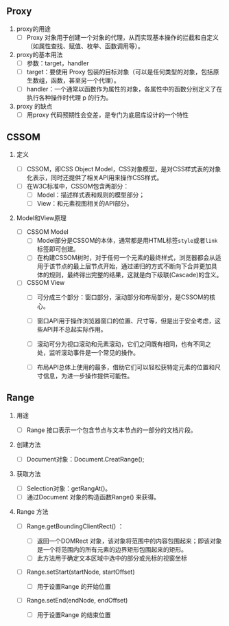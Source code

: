 ## Proxy 

1. proxy的用途
   - [ ] Proxy 对象用于创建一个对象的代理，从而实现基本操作的拦截和自定义（如属性查找、赋值、枚举、函数调用等）。
2. proxy的基本用法
   - [ ] 参数：target，handler
   - [ ] target：要使用 Proxy 包装的目标对象（可以是任何类型的对象，包括原生数组，函数，甚至另一个代理）。
   - [ ] handler：一个通常以函数作为属性的对象，各属性中的函数分别定义了在执行各种操作时代理 p 的行为。
3. proxy 的缺点
   - [ ] 用proxy 代码预期性会变差，是专门为底层库设计的一个特性

## CSSOM

1. 定义

   - [ ] CSSOM，即CSS Object Model，CSS对象模型，是对CSS样式表的对象化表示，同时还提供了相关API用来操作CSS样式。
   - [ ] 在W3C标准中，CSSOM包含两部分：
     - [ ] Model：描述样式表和规则的模型部分；
     - [ ] View：和元素视图相关的API部分。

2. Model和View原理

   - [ ] CSSOM Model
     - [ ] Model部分是CSSOM的本体，通常都是用HTML标签`style`或者`link`标签即可创建。
     - [ ] 在构建CSSOM树时，对于任何一个元素的最终样式，浏览器都会从适用于该节点的最上层节点开始，通过递归的方式不断向下合并更加具体的规则，最终得出完整的结果，这就是向下级联(Cascade)的含义。
   - [ ] CSSOM View
     - [ ] 可分成三个部分：窗口部分，滚动部分和布局部分，是CSSOM的核心。
     - [ ] 窗口API用于操作浏览器窗口的位置、尺寸等，但是出于安全考虑，这些API并不总起实际作用。
     - [ ] 滚动可分为视口滚动和元素滚动，它们之间既有相同，也有不同之处，监听滚动事件是一个常见的操作。
     - [ ] 布局API总体上使用的最多，借助它们可以轻松获特定元素的位置和尺寸信息，为进一步操作提供可能性。

   

## Range

1. 用途

   - [ ] Range 接口表示一个包含节点与文本节点的一部分的文档片段。

2. 创建方法

   - [ ] Document对象：Document.CreatRange();

3. 获取方法

   - [ ] Selection对象：getRangAt()。
   - [ ] 通过Document 对象的构造函数Range() 来获得。

4. Range 方法

   - [ ] Range.getBoundingClientRect() ：

     - [ ] 返回一个DOMRect 对象，该对象将范围中的内容包围起来；即该对象是一个将范围内的所有元素的边界矩形包围起来的矩形。
     - [ ] 此方法用于确定文本区域中选中的部分或光标的视窗坐标

   - [ ] Range.setStart(startNode, startOffset)

     - [ ] 用于设置Range 的开始位置

   - [ ] Range.setEnd(endNode, endOffset)

     - [ ] 用于设置Range 的结束位置

     

     

     

